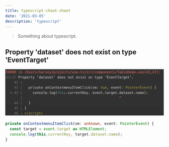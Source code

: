 ```yaml
---
title: typescript-cheat-sheet
date: '2021-03-05'
description: 'typescript'
---
```


> Something about typescript.

## Property 'dataset' does not exist on type 'EventTarget'

![ts-1](./ts-1.png)

```ts
private onContextmenuItemClick(vm: unknown, event: PointerEvent) {
  const target = event.target as HTMLElement;
  console.log(this.currentKey, target.dataset.name);
}

```
